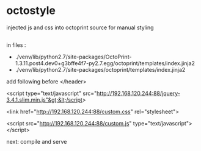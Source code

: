 # octostyle


injected js and css into octoprint source for manual styling


##

in files :

* ./venv/lib/python2.7/site-packages/OctoPrint-1.3.11.post4.dev0+g3bffe4f7-py2.7.egg/octoprint/templates/index.jinja2
* ./venv/lib/python2.7/site-packages/octoprint/templates/index.jinja2


add following before &lt;/header&gt;


&lt;script type="text/javascript" src="http://192.168.120.244:88/jquery-3.4.1.slim.min.js"&gt;&lt;/script&gt;

&lt;link href="http://192.168.120.244:88/custom.css" rel="stylesheet"&gt;

&lt;script src="http://192.168.120.244:88/custom.js" type="text/javascript"&gt;&lt;/script&gt;


next: compile and serve
